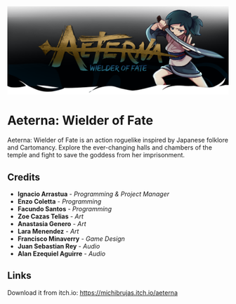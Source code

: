 ![GamesLogo](./.github/AeternaLogo.png)
# Aeterna: Wielder of Fate

Aeterna: Wielder of Fate is an action roguelike inspired by Japanese folklore and Cartomancy. Explore the ever-changing halls and chambers of the temple and fight to save the goddess from her imprisonment.

## Credits

- **Ignacio Arrastua** - *Programming & Project Manager*  
- **Enzo Coletta** - *Programming*
- **Facundo Santos** - *Programming*
- **Zoe Cazas Telias** - *Art*
- **Anastasia Genero** - *Art*
- **Lara Menendez** - *Art*
- **Francisco Minaverry** - *Game Design*
- **Juan Sebastian Rey** - *Audio*
- **Alan Ezequiel Aguirre** - *Audio*


## Links

Download it from itch.io: https://michibrujas.itch.io/aeterna
